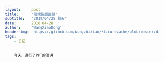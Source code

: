 ```yaml
---
layout:     post
title:      "继续往后面做"
subtitle:   "2018/04/28 聊天"
date:       2018-04-28
author:     "WangXiaoDong"
header-img: "https://github.com/Dongzhixiao/PictureCache/blob/master/diaryPic/20180428.jpg?raw=true"
tags:
    - 日记
---
```


```
    今天，进行了PPT的演讲
```